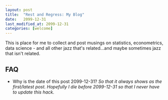 ```yaml
---
layout: post
title:  "Rest and Regress: My Blog"
date:   2099-12-31
last_modified_at: 2099-12-31
categories: [welcome]
---
```


This is place for me to collect and post musings on statistics, econometrics, data science - and all other jazz that's related...and maybe sometimes jazz that isn't related.

## FAQ

- Why is the date of this post 2099-12-31? _So that it always shows as the first/latest post. Hopefully I die before 2099-12-31 so that I never have to update this hack._
